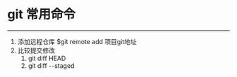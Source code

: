 # git 常用命令

***

1.  添加远程仓库 
    $git remote add 项目git地址
2.  比较提交修改 
    1. git diff HEAD
    2. git diff --staged
